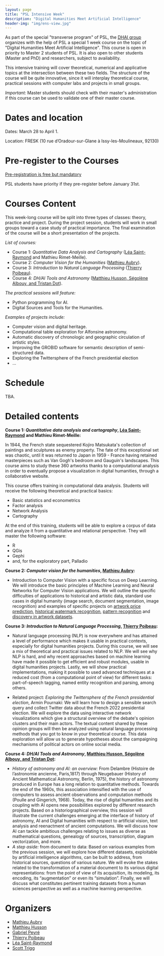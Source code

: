 ```yaml
---
layout: page
title: "PSL Intensive Week"
description: "Digital Humanities Meet Artificial Intelligence"
header-img: "img/ens-view.jpg"
---
```


As part of the special "transverse program" of PSL, the [DHAI group](https://dhai-seminar.github.io/) organizes with the help of PSL a special 1 week course on the topic of "Digital Humanities Meet Artificial Intelligence". This course is open in priority to Master 2 students of PSL. It is also open to other students (Master and PhD) and researchers, subject to availability.

This intensive training will cover theoretical, numerical and applicative topics at the intersection between these two fields. The structure of the course will be quite innovative, since it will interplay theoretical course, practical sessions with computer labs and projects in small groups.

_Important:_ Master students should check with their master's administration if this course can be used to validate one of their master course.

Dates and location
============================

Dates: March 28 to April 1.

Location: FRESK (10 rue d’Oradour-sur-Glane à Issy-les-Moulineaux, 92130)

Pre-register to the Courses
============================

[Pre-registration is free but mandatory](https://forms.gle/xzJikS7YF1B2hrrk9)

PSL students have priority if they pre-register before January 31st.

Courses Content
============================

This week-long course will be split into three types of classes: theory, practice and project. During the project session, students will work in small groups toward a case study of practical importance. The final examination of the course will be a short presentation of the projects.

_List of  courses:_ 


- Course 1: _Quantitative Data Analysis and Cartography_ ([Léa Saint-Raymond](https://u-paris10.academia.edu/LéaSaintRaymond) and Mathieu Rimet-Meille).
- Course 2: _Computer Vision for the Humanities_ ([Mathieu Aubry](http://imagine.enpc.fr/~aubrym/)).
- Course 3: _Introduction to Natural Language Processing_ ([Thierry Poibeau](https://www.lattice.cnrs.fr/membres/direction/thierry-poibeau/)).
- Course 4: _DH/AI Tools and Astronomy_ ([Matthieu Husson, Ségolène Albouy, and Tristan Dot](https://syrte.obspm.fr/spip/science/histoire/membres-de-l-equipe/article/matthieu-husson)).

_The practical sessions will feature:_
- Python programming for AI.
- Digital Sources and Tools for the Humanities.

_Examples of projects include:_
- Computer vision and digital heritage.
- Computational table exploration for Alfonsine astronomy.
- Automatic discovery of chronologic and geographic circulation of artistic styles.
- Improving the GROBID software for semantic description of semi-structured data.
- Exploring the Twittersphere of the French presidential election
- ...


Schedule
============================

TBA.



Detailed contents
============================

**Course 1: _Quantitative data analysis and cartography_, [Léa Saint-Raymond](https://u-paris10.academia.edu/LéaSaintRaymond) and Mathieu Rimet-Meille:**

In 1944, the French state sequestered Kojiro Matsukata's collection of paintings and sculptures as enemy property. The fate of this exceptional set was chaotic, until it was returned to Japan in 1959 - France having retained masterpieces such as Van Gogh's bedroom and Gauguin's landscapes. This course aims to study these 360 artworks thanks to a computational analysis in order to eventually propose a visualization in digital humanities, through a collaborative website.

This course offers training in computational data analysis. Students will receive the following theoretical and practical basics:
- Basic statistics and econometrics
- Factor analysis
- Network Analysis
- Cartography

At the end of this training, students will be able to explore a corpus of data and analyze it from a quantitative and relational perspective. They will master the following software:
- R
- QGis
- Gephi
- and, for the exploratory part, Palladio


**Course 2: _Computer vision for the humanities_, [Mathieu Aubry](http://imagine.enpc.fr/~aubrym/):**

- Introduction to Computer Vision with a specific focus on Deep Learning. We will introduce the basic principles of Machine Learning and Neural Networks for Computer Vision applications. We will outline the specific difficulties of applications to historical and artistic data, standard use cases in digital humanity (image search, document segmentation, image recognition) and examples of specific projects on [artwork price prediction](https://papers.ssrn.com/sol3/papers.cfm?abstract_id=3347175), [historical watermark recognition](http://imagine.enpc.fr/~shenx/Watermark/), [pattern recognition](http://imagine.enpc.fr/~shenx/ArtMiner/) and [discovery in artwork datasets](http://imagine.enpc.fr/~shenx/ArtMiner/).


**Course 3: _Introduction to Natural Language Processing_, [Thierry Poibeau](https://www.lattice.cnrs.fr/membres/direction/thierry-poibeau/):**

- Natural language processing (NLP) is now everywhere and has  attained a level of performance which makes it usable in practical contexts, especially for digital humanities projects. During this course, we will see a mix of theoretical and practical issues related to NLP. We will see why NLP is hard, and why recent approaches based on machine learning have made it possible to get efficient and robust modules, usable in digital humanities projects. Lastly, we will show practical implementations, making it possible to used advanced techniques at a reduced cost (from a computational point of view) for different tasks: part-of-speech tagging, named entity recognition and parsing, among others.

- Related project: _Exploring the Twittersphere of the French presidential election_, Armin Pournaki: We will learn how to design a sensible search query and collect Twitter data about the French 2022 presidential election. We will explore the data using interactive network visualizations which give a structural overview of the debate's opinion clusters and their main actors. The textual content shared by these opinion groups will then be analyzed using natural language processing methods that you got to know in your theoretical course. This data exploration will allow us to generate hypotheses about the campaigning mechanisms of political actors on online social media.


**Course 4: _DH/AI Tools and Astronomy_, [Matthieu Husson, Ségolène Albouy, and Tristan Dot](https://syrte.obspm.fr/spip/science/histoire/membres-de-l-equipe/article/matthieu-husson):**

- _History of astronomy and AI: an overview:_ From Delambre (Histoire de l’astronomie ancienne, Paris,1817) through Neugebauer (History of Ancient Mathematical Astronomy, Berlin, 1975), the history of astronomy produced in Europe has a long relation to quantitative methods. Towards the end of the 1960s, this association intensified with the use of computers to assess ancient observations and computation methods (Poulle and Gingerich, 1968). Today, the rise of digital humanities and its coupling with AI opens new possibilities explored by different research projects. Based on a historiographical overview, this session will illustrate the current challenges emerging at the interface of history of astronomy, AI and Digital humanities with respect to artificial vision, text analysis and reenactment of ancient computations. We will discuss how AI can tackle ambitious challenges relating to issues as diverse as mathematical questions, genealogy of sources, transcription, diagram vectorization, and more.
- _A step aside:_ from document to data: Based on various examples from the previous session, we will explore how different datasets, exploitable by artificial intelligence algorithms, can be built to address, from historical sources, questions of various nature. We will evoke the stakes related to the transformation of a material document to its various digital representations: from the point of view of its acquisition, its modeling, its encoding, its “augmentation” or even its “simulation”. Finally, we will discuss what constitutes pertinent training datasets from a human sciences perspective as well as a machine learning perspective.



Organizers
============================

- [Mathieu Aubry](http://imagine.enpc.fr/~aubrym/)
- [Matthieu Husson](https://syrte.obspm.fr/spip/science/histoire/membres-de-l-equipe/article/matthieu-husson)
- [Gabriel Peyré](http://www.gpeyre.com)
- [Thierry Poibeau](https://www.lattice.cnrs.fr/membres/direction/thierry-poibeau/)
- [Léa Saint-Raymond](https://u-paris10.academia.edu/LéaSaintRaymond)
- [Scott Trigg](https://dishas.obspm.fr/team)

